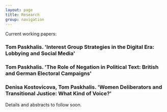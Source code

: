 ```yaml
---
layout: page
title: Research
group: navigation
---
```


Current working papers:

### Tom Paskhalis. 'Interest Group Strategies in the Digital Era: Lobbying and Social Media'

### Tom Paskhalis. 'The Role of Negation in Political Text: British and German Electoral Campaigns'

### Denisa Kostovicova, Tom Paskhalis. 'Women Deliberators and Transitional Justice: What Kind of Voice?'

Details and abstracts to follow soon.
